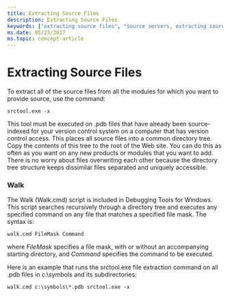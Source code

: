 ```yaml
---
title: Extracting Source Files
description: Extracting Source Files
keywords: ["extracting source files", "source servers, extracting source files"]
ms.date: 05/23/2017
ms.topic: concept-article
---
```


# Extracting Source Files


To extract all of the source files from all the modules for which you want to provide source, use the command:

```console
srctool.exe -x
```

This tool must be executed on .pdb files that have already been source-indexed for your version control system on a computer that has version control access. This places all source files into a common directory tree. Copy the contents of this tree to the root of the Web site. You can do this as often as you want on any new products or modules that you want to add. There is no worry about files overwriting each other because the directory tree structure keeps dissimilar files separated and uniquely accessible.

### <span id="walk"></span><span id="WALK"></span>Walk

The Walk (Walk.cmd) script is included in Debugging Tools for Windows. This script searches recursively through a directory tree and executes any specified command on any file that matches a specified file mask. The syntax is:

```console
walk.cmd FileMask Command
```

where *FileMask* specifies a file mask, with or without an accompanying starting directory, and *Command* specifies the command to be executed.

Here is an example that runs the srctool.exe file extraction command on all .pdb files in c:\\symbols and its subdirectories:

```console
walk.cmd c:\symbols\*.pdb srctool.exe -x
```

 

 
